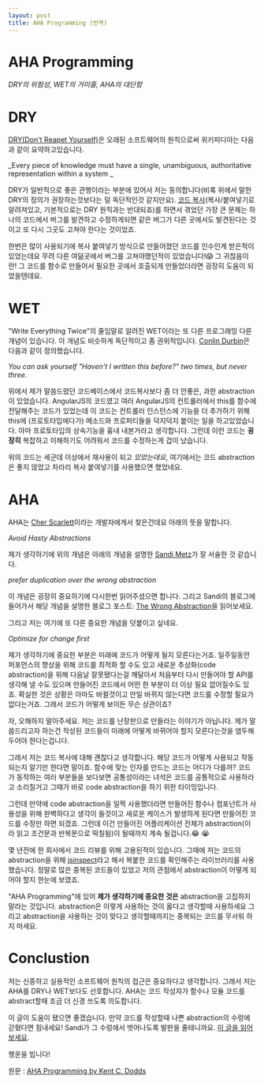 ```yaml
---
layout: post
title: AHA Programming (번역)
---
```


AHA Programming
===============================

_DRY의 위험성, WET의 거미줄, AHA의 대단함_

DRY
==============================
[DRY(Don't Reapet Yourself)](https://en.wikipedia.org/wiki/Don%27t_repeat_yourself)은 오래된 소프트웨어의 원칙으로써 위키피디아는 다음과 같이 요약하고있습니다.

_Every piece of knowledge must have a single, unambiguous, authoritative representation within a system _

DRY가 일반적으로 좋은 관행이라는 부분에 있어서 저는 동의합니다(비록 위에서 말한 DRY의 정의가 권장하는것보다는 덜 독단적인것 같지만요). [코드 복사](https://en.wikipedia.org/wiki/Duplicate_code)(복사/붙여넣기로 알려져있고, 기본적으로는 DRY 원칙과는 반대되죠)를 하면서 겪었던 가장 큰 문제는 하나의 코드에서 버그를 발견하고 수정하게되면 같은 버그가 다른 곳에서도 발견된다는 것이고 또 다시 그곳도 고쳐야 한다는 것이었죠.

한번은 많이 사용되기에 복사 붙여넣기 방식으로 만들어졌던 코드를 인수인계 받은적이 있었는데요 무려 다른 여덞곳에서 버그를 고쳐야했던적이 있었습니다!😱 그 귀찮음이란! 그 코드를 함수로 만들어서 필요한 곳에서 호출되게 만들었더라면 굉장히 도움이 되었을텐데요.

WET
===============================
"Write Everything Twice"의 줄임말로 알려진 WET이라는 또 다른 프로그래밍 다른 개념이 있습니다. 이 개념도 비슷하게 독단적이고 좀 권위적입니다. [Conlin Durbin](https://twitter.com/CallMeWuz)은 다음과 같이 정의했습니다.

_You can ask yourself "Haven't I written this before?" two times, but never three._

위에서 제가 말씀드렸던 코드베이스에서 코드복사보다 좀 더 안좋은, 과한 abstraction이 있었습니다. AngularJS의 코드였고 여러 AngularJS의 컨트롤러에서 this를 함수에 전달해주는 코드가 있었는데 이 코드는 컨트롤러 인스턴스에 기능을 더 추가하기 위해 this에 (프로토타입에다가) 메소드와 프로퍼티들을 덕지덕지 붙이는 일을 하고있었습니다. 아마 프로토타입의 상속기능을 흉내 내본거라고 생각합니다. 그런데 이런 코드는 __굉장히__ 복잡하고 이해하기도 어려워서 코드를 수정하는게 겁이 났습니다. 

위의 코드는 세군데 이상에서 재사용이 되고 _있었는데요_, 여기에서는 코드 abstraction은 좋지 않았고 차라리 복사 붙여넣기를 사용했으면 했었네요.

AHA
===============================
AHA는 [Cher Scarlett](https://twitter.com/)이라는 개발자에게서 찾은건데요 아래의 뜻을 말합니다.

_Avoid Hasty Abstractions_

제가 생각하기에 위의 개념은 아래의 개념을 설명한 [Sandi Metz](https://twitter.com/sandimetz)가 잘 서술한 것 같습니다.

_prefer duplication over the wrong abstraction_

이 개념은 굉장히 중요하기에 다시한번 읽어주셨으면 합니다. 그리고 Sandi의 블로그에 들어가서 해당 개념을 설명한 블로그 포스트: [The Wrong Abstraction](https://sandimetz.com/blog/2016/1/20/the-wrong-abstraction)을 읽어보세요.

그리고 저는 여기에 또 다른 중요한 개념을 덧붙이고 싶네요.

_Optimize for change first_

제가 생각하기에 중요한 부분은 미래에 코드가 어떻게 될지 모른다는거죠. 일주일동안 퍼포먼스의 향상을 위해 코드를 최적화 할 수도 있고 새로운 추상화(code abstraction)을 위해 다음날 잘못됐다는걸 깨달아서 처음부터 다시 만들어야 할 API를 생각해 낼 수도 있으며 만들어진 코드에서 어떤 한 부분이 더 이상 필요 없어질수도 있죠. 확실한 것은 상황은 아마도 바뀔것이고 만일 바뀌지 않는다면 코드를 수정할 필요가 없다는거죠. 그래서 코드가 어떻게 보이든 무슨 상관이죠?

자, 오해하지 말아주세요. 저는 코드를 난장판으로 만들라는 이야기가 아닙니다. 제가 말씀드리고자 하는건 작성된 코드들이 미래에 어떻게 바뀌어야 할지 모른다는것을 염두해 두어야 한다는겁니다.

그래서 저는 코드 복사에 대해 괜찮다고 생각합니다. 해당 코드가 어떻게 사용되고 작동되는지 알기만 한다면 말이죠.
함수에 맞는 인자를 만드는 코드는 어디가 다를까? 코드가 동작하는 여러 부분들을 보다보면 공통성이라는 녀석은 코드를 공통적으로 사용하라고 소리칠거고 그때가 바로 code abstraction을 하기 위한 타이밍입니다. 

그런데 만약에 code abstraction을 일찍 사용했더라면 만들어진 함수나 컴포넌트가 사용성을 위해 완벽하다고 생각이 들것이고 새로운 케이스가 발생하게 된다면 만들어진 코드를 수정만 하면 되겠죠. 그런데 이건 만들어진 어플리케이션 전체가 abstraction(이라 읽고 조건문과 반복문으로 떡칠됨)이 될때까지 계속 될겁니다.😂 😭

몇 년전에 한 회사에서 코드 리뷰를 위해 고용된적이 있습니다. 그때에 저는 코드의 abstraction을 위해 [jsinspect](https://github.com/danielstjules/jsinspect)라고 해서 복붙한 코드를 확인해주는 라이브러리를 사용했습니다.
정말로 많은 중복된 코드들이 있었고 저의 관점에서 abstraction이 어떻게 되어야 할지 한눈에 보였죠.

"AHA Programming"에 있어 __제가 생각하기에 중요한 것은__ abstraction을 고집하지 말라는 것입니다. 
abstraction은 이렇게 사용하는 것이 옳다고 생각할때 사용하세요 그리고 abstraction을 사용하는 것이 맞다고 생각할때까지는 중복되는 코드를 무서워 하지 마세요.

Conclustion
============================
저는 신중하고 실용적인 소프트웨어 원칙의 접근은 중요하다고 생각합니다.
그래서 저는 AHA를 DRY나 WET보다도 선호합니다. AHA는 코드 작성자가 함수나 모듈 코드를 abstract할때 조금 더 신경 쓰도록 의도합니다. 

이 글이 도움이 됐으면 좋겠습니다. 만약 코드를 작성할때 나쁜 abstraction의 수렁에 갇혔다면 힘내세요!
Sandi가 그 수렁에서 벗어나도록 발판을 줄테니까요. [이 글을 읽어보세요](https://sandimetz.com/blog/2016/1/20/the-wrong-abstraction).

행운을 빕니다!

원문 : [AHA Programming by Kent C. Dodds](https://kentcdodds.com/blog/aha-programming)




